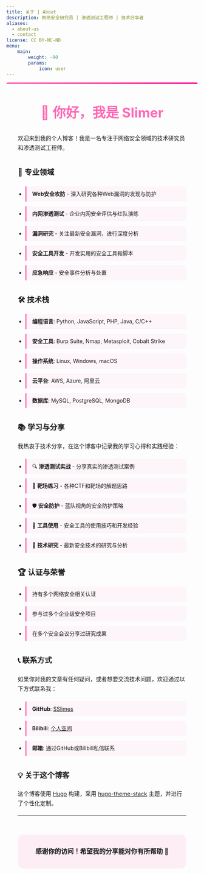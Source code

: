 ```yaml
---
title: 关于 | About
description: 网络安全研究员 | 渗透测试工程师 | 技术分享者
aliases:
  - about-us
  - contact
license: CC BY-NC-ND
menu:
    main: 
        weight: -90
        params:
            icon: user
---
```


<div class="about-container">

## 👋 你好，我是 Slimer

欢迎来到我的个人博客！我是一名专注于网络安全领域的技术研究员和渗透测试工程师。

### 🎯 专业领域

- **Web安全攻防** - 深入研究各种Web漏洞的发现与防护
- **内网渗透测试** - 企业内网安全评估与红队演练
- **漏洞研究** - 关注最新安全漏洞，进行深度分析
- **安全工具开发** - 开发实用的安全工具和脚本
- **应急响应** - 安全事件分析与处置

### 🛠️ 技术栈

- **编程语言**: Python, JavaScript, PHP, Java, C/C++
- **安全工具**: Burp Suite, Nmap, Metasploit, Cobalt Strike
- **操作系统**: Linux, Windows, macOS
- **云平台**: AWS, Azure, 阿里云
- **数据库**: MySQL, PostgreSQL, MongoDB

### 📚 学习与分享

我热衷于技术分享，在这个博客中记录我的学习心得和实践经验：

- 🔍 **渗透测试实战** - 分享真实的渗透测试案例
- 🎯 **靶场练习** - 各种CTF和靶场的解题思路
- 🛡️ **安全防护** - 蓝队视角的安全防护策略
- 🔧 **工具使用** - 安全工具的使用技巧和开发经验
- 📖 **技术研究** - 最新安全技术的研究与分析

### 🏆 认证与荣誉

- 持有多个网络安全相关认证
- 参与过多个企业级安全项目
- 在多个安全会议分享过研究成果

### 📞 联系方式

如果你对我的文章有任何疑问，或者想要交流技术问题，欢迎通过以下方式联系我：

- **GitHub**: [SSlimes](https://github.com/SSlimes)
- **Bilibili**: [个人空间](https://space.bilibili.com/274685458)
- **邮箱**: 通过GitHub或Bilibili私信联系

### 💡 关于这个博客

这个博客使用 [Hugo](https://gohugo.io/) 构建，采用 [hugo-theme-stack](https://github.com/CaiJimmy/hugo-theme-stack) 主题，并进行了个性化定制。

---

<div class="about-footer">
<p>感谢你的访问！希望我的分享能对你有所帮助 🚀</p>
</div>

</div>

<style>
.about-container {
  max-width: 900px;
  margin: 0 auto;
  padding: 30px;
  line-height: 1.7;
  background: var(--card-background);
  border-radius: 20px;
  box-shadow: var(--shadow-l2);
  position: relative;
}

.about-container::before {
  content: '';
  position: absolute;
  top: 0;
  left: 0;
  right: 0;
  height: 4px;
  background: linear-gradient(90deg, #ff69b4, #ff1493);
  border-radius: 20px 20px 0 0;
}

.about-container h2 {
  color: var(--accent-color);
  margin-top: 40px;
  margin-bottom: 25px;
  font-size: 2.2em;
  font-weight: 700;
  text-align: center;
}

.about-container h2:first-of-type {
  margin-top: 20px;
  color: #ff69b4;
  font-size: 2.5em;
}

.about-container h3 {
  color: var(--card-text-color-main);
  margin-top: 35px;
  margin-bottom: 20px;
  font-size: 1.4em;
  font-weight: 600;
}

.about-container ul {
  margin: 20px 0;
  padding-left: 20px;
}

.about-container li {
  margin: 12px 0;
  padding: 8px 15px;
  background: rgba(255, 105, 180, 0.05);
  border-left: 3px solid #ff69b4;
  border-radius: 0 8px 8px 0;
  color: var(--card-text-color-secondary);
  transition: all 0.3s ease;
}

.about-container li:hover {
  background: rgba(255, 105, 180, 0.1);
  transform: translateX(5px);
}

.about-container p {
  color: var(--card-text-color-secondary);
  margin: 18px 0;
  font-size: 1.05em;
}

.about-container blockquote {
  background: rgba(255, 105, 180, 0.1);
  border-left: 4px solid #ff69b4;
  border-radius: 0 10px 10px 0;
  margin: 30px 0;
  padding: 25px 30px;
  box-shadow: var(--shadow-l1);
}

.about-container blockquote p {
  margin: 0;
  font-weight: bold;
  color: var(--card-text-color-main);
  font-size: 1.1em;
  line-height: 1.6;
}

.about-footer {
  text-align: center;
  margin-top: 50px;
  padding: 30px;
  background: rgba(255, 105, 180, 0.1);
  border-radius: 15px;
  box-shadow: var(--shadow-l1);
}

.about-footer p {
  margin: 0;
  font-size: 1.2em;
  color: var(--accent-color);
  font-weight: 600;
}

/* 响应式设计 */
@media (max-width: 768px) {
  .about-container {
    padding: 20px;
    margin: 10px;
    border-radius: 15px;
  }
  
  .about-container h2 {
    font-size: 1.8em;
  }
  
  .about-container h3 {
    font-size: 1.2em;
  }
  
  .about-container blockquote {
    padding: 20px;
  }
  
  .about-footer {
    padding: 25px 20px;
  }
}
</style>
